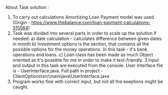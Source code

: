 About Task solution :

1. To carry out calculations Amortizing Loan Payment model was used.
(Origin - https://www.thebalance.com/loan-payment-calculations-315564)
2. Task was divided into several parts in order to scale up the solution if needed:
a) date calculation - calculates difference between given dates in month
b) Investment options is the section, that contains all the possible options for the money operations.
In this task - it's bank operations and loans.
c) Loan class has been made as much Object oriented as it's possible for me in order to make it test-friendly.
3.Input and output in this task are executed from the console.
User Interface file is - UserInterface.java. Full path in project - ClientOptions\src\main\java\UserInterface.java
4. Program works fine with correct input, but not all the exeptions might be caught.